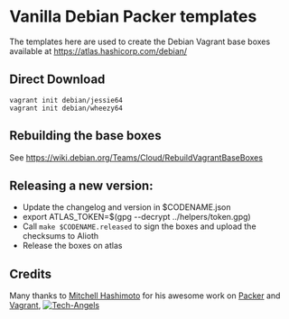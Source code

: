 # Vanilla Debian Packer templates

The templates here are used to create the Debian Vagrant base boxes available at 
https://atlas.hashicorp.com/debian/

## Direct Download

	vagrant init debian/jessie64
	vagrant init debian/wheezy64

## Rebuilding the base boxes
See https://wiki.debian.org/Teams/Cloud/RebuildVagrantBaseBoxes

## Releasing a new version:
* Update the changelog and version in $CODENAME.json
* export ATLAS_TOKEN=$(gpg --decrypt ../helpers/token.gpg)
* Call `make $CODENAME.released` to sign the boxes and upload the checksums to Alioth
* Release the boxes on atlas

## Credits

  Many thanks to [Mitchell Hashimoto](https://github.com/mitchellh/) for his awesome work on [Packer](https://github.com/mitchellh/packer) and [Vagrant](https://github.com/mitchellh/vagrant), [![Tech-Angels](http://media.tumblr.com/tumblr_m5ay3bQiER1qa44ov.png)](http://www.tech-angels.com)

  
